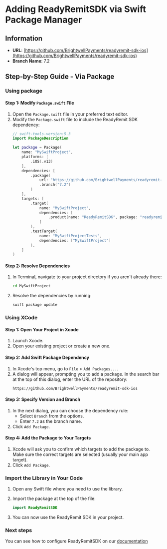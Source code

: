 
# Adding ReadyRemitSDK via Swift Package Manager

## Information
- **URL**: [https://github.com/BrightwellPayments/readyremit-sdk-ios](https://github.com/BrightwellPayments/readyremit-sdk-ios)
- **Branch Name**: 7.2

## Step-by-Step Guide - Via Package

### Using package

#### Step 1: Modify `Package.swift` File

1. Open the `Package.swift` file in your preferred text editor.
2. Modify the `Package.swift` file to include the ReadyRemit SDK dependency:
   ```swift
   // swift-tools-version:5.3
   import PackageDescription

   let package = Package(
       name: "MySwiftProject",
       platforms: [
           .iOS(.v13)
       ],
       dependencies: [
           .package(
               url: "https://github.com/BrightwellPayments/readyremit-sdk-ios",
               .branch("7.2")
           )
       ],
       targets: [
           .target(
               name: "MySwiftProject",
               dependencies: [
                   .product(name: "ReadyRemitSDK", package: "readyremit-sdk-ios")
               ]
           ),
           .testTarget(
               name: "MySwiftProjectTests",
               dependencies: ["MySwiftProject"]
           ),
       ]
   )
   ```

#### Step 2: Resolve Dependencies

1. In Terminal, navigate to your project directory if you aren't already there:
   ```bash
   cd MySwiftProject
   ```
2. Resolve the dependencies by running:
   ```bash
   swift package update
   ```
   
### Using XCode

#### Step 1: Open Your Project in Xcode

1. Launch Xcode.
2. Open your existing project or create a new one.

#### Step 2: Add Swift Package Dependency

1. In Xcode's top menu, go to `File` > `Add Packages...`.
2. A dialog will appear, prompting you to add a package. In the search bar at the top of this dialog, enter the URL of the repository:
   ```
   https://github.com/BrightwellPayments/readyremit-sdk-ios
   ```

#### Step 3: Specify Version and Branch

1. In the next dialog, you can choose the dependency rule:
   - Select `Branch` from the options.
   - Enter `7.2` as the branch name.
2. Click `Add Package`.

#### Step 4: Add the Package to Your Targets

1. Xcode will ask you to confirm which targets to add the package to. Make sure the correct targets are selected (usually your main app target).
2. Click `Add Package`.

### Import the Library in Your Code

1. Open any Swift file where you need to use the library.
2. Import the package at the top of the file:
   ```swift
   import ReadyRemitSDK
   ```

3. You can now use the ReadyRemit SDK in your project.

### Next steps 

You can see how to configure ReadyRemitSDK on our [documentation](https://developer.readyremit.com/docs/ios)
